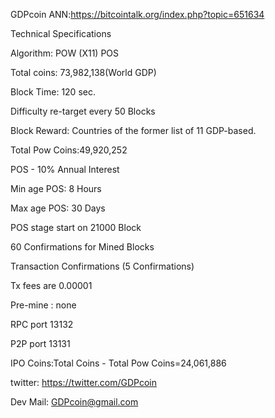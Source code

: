 GDPcoin ANN:https://bitcointalk.org/index.php?topic=651634

Technical Specifications
 
Algorithm: POW (X11) POS
 
Total coins: 73,982,138(World GDP)

Block Time: 120 sec.

Difficulty re-target every 50 Blocks

Block Reward: Countries of the former list of 11 GDP-based.

Total Pow Coins:49,920,252

POS - 10% Annual Interest

Min age POS: 8 Hours

Max age POS: 30 Days

POS stage start on 21000 Block

60 Confirmations for Mined Blocks

Transaction Confirmations (5 Confirmations)

Tx fees are 0.00001

Pre-mine : none

RPC port 13132

P2P port 13131

IPO Coins:Total Coins - Total Pow Coins=24,061,886

twitter: https://twitter.com/GDPcoin

Dev Mail: GDPcoin@gmail.com